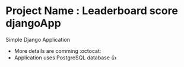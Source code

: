 # Project Name : Leaderboard score djangoApp
Simple Django Application       
* More details are comming :octocat:
* Application uses PostgreSQL database :+1:
